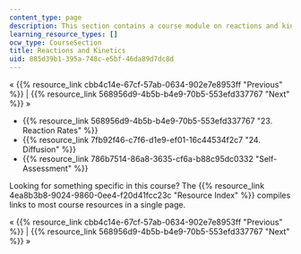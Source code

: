 ```yaml
---
content_type: page
description: This section contains a course module on reactions and kinetics.
learning_resource_types: []
ocw_type: CourseSection
title: Reactions and Kinetics
uid: 885d39b1-395a-748c-e5bf-46da89d7dc8d
---
```


« {{% resource_link cbb4c14e-67cf-57ab-0634-902e7e8953ff "Previous" %}} | {{% resource_link 568956d9-4b5b-b4e9-70b5-553efd337767 "Next" %}} »

*   {{% resource_link 568956d9-4b5b-b4e9-70b5-553efd337767 "23\. Reaction Rates" %}}
*   {{% resource_link 7fb92f46-c7f6-d1e9-ef01-16c44534f2c7 "24\. Diffusion" %}}
*   {{% resource_link 786b7514-86a8-3635-cf6a-b88c95dc0332 "Self-Assessment" %}}

Looking for something specific in this course? The {{% resource_link 4ea8b3b8-9024-9860-0ee4-f20d41fcc23c "Resource Index" %}} compiles links to most course resources in a single page.

« {{% resource_link cbb4c14e-67cf-57ab-0634-902e7e8953ff "Previous" %}} | {{% resource_link 568956d9-4b5b-b4e9-70b5-553efd337767 "Next" %}} »